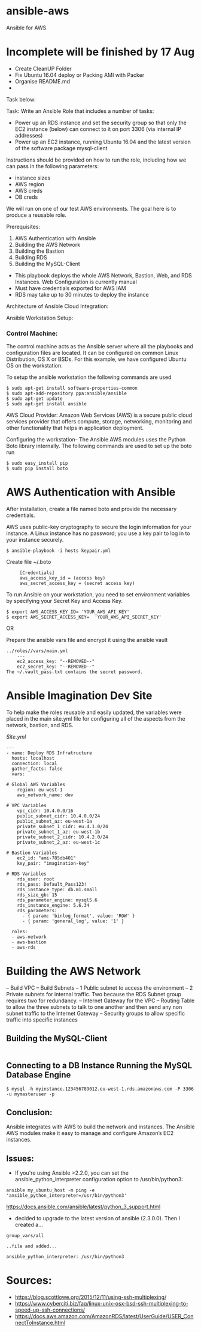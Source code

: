 # ansible-aws
Ansible for AWS

# Incomplete will be finished by 17 Aug
- Create CleanUP Folder
- Fix Ubuntu 16.04 deploy or Packing AMI with Packer
- Organise README.md
-


Task below:

Task:
Write an Ansible Role that includes a number of tasks:
- Power up an RDS instance and set the security group so that only the EC2 instance (below) can connect to it on port 3306 (via internal IP addresses)
- Power up an EC2 instance, running Ubuntu 16.04 and the latest version of the software package mysql-client

Instructions should be provided on how to run the role, including how we can pass in the following parameters:
- instance sizes
- AWS region
- AWS creds
- DB creds

We will run on one of our test AWS environments. The goal here is to produce a reusable role.

Prerequisites:

1. AWS Authentication with Ansible
2. Building the AWS Network
3. Building the Bastion
5. Building RDS
6. Building the MySQL-Client

- This playbook deploys the whole AWS Network, Bastion, Web, and RDS Instances.  Web Configuration is currently manual
- Must have credentials exported for AWS IAM
- RDS may take up to 30 minutes to deploy the instance

Architecture of Ansible Cloud Integration:



Ansible Workstation Setup:

### Control Machine:
The control machine acts as the Ansible server where all the playbooks and configuration files are located. It can be configured on common Linux Distribution, OS X or BSDs. For this example, we have configured Ubuntu OS on the workstation.

To setup the ansible workstation the following commands are used

```
$ sudo apt-get install software-properties-common
$ sudo apt-add-repository ppa:ansible/ansible
$ sudo apt-get update
$ sudo apt-get install ansible
```

AWS Cloud Provider:
Amazon Web Services (AWS) is a secure public cloud services provider that offers compute, storage, networking, monitoring and other functionality that helps in application deployment.

Configuring the workstation- The Ansible AWS modules uses the Python Boto library internally.
The following commands are used to set up the boto run

```
$ sudo easy_install pip
$ sudo pip install boto
```

# AWS Authentication with Ansible

After installation, create a file named boto and provide the necessary credentials.

AWS uses public-key cryptography to secure the login information for your instance. A Linux instance has no password; you use a key pair to log in to your instance securely.

```
$ ansible-playbook -i hosts keypair.yml
```

Create file ~/.boto
```
     [Credentials]
     aws_access_key_id = (access key)
     aws_secret_access_key = (secret access key)
```

To run Ansible on your workstation, you need to set environment variables by specifying your Secret Key and Access Key.

```
$ export AWS_ACCESS_KEY_ID= 'YOUR_AWS_API_KEY'
$ export AWS_SECRET_ACCESS_KEY=  'YOUR_AWS_API_SECRET_KEY'
```

OR

Prepare the ansible vars file and encrypt it using the ansible vault

```
../roles//vars/main.yml
    ---
    ec2_access_key: "--REMOVED--"
    ec2_secret_key: "--REMOVED--"
The ~/.vault_pass.txt contains the secret password.
```

# Ansible Imagination Dev Site
To help make the roles reusable and easily updated, the variables were placed in the main site.yml file for configuring all of the aspects from the network, bastion, and RDS.

*Site.yml*
```
---
- name: Deploy RDS Infratructure
  hosts: localhost
  connection: local
  gather_facts: false
  vars:

# Global AWS Variables
    region: eu-west-1
    aws_network_name: dev

# VPC Variables
    vpc_cidr: 10.4.0.0/16
    public_subnet_cidr: 10.4.0.0/24
    public_subnet_az: eu-west-1a
    private_subnet_1_cidr: eu.4.1.0/24
    private_subnet_1_az: eu-west-1b
    private_subnet_2_cidr: 10.4.2.0/24
    private_subnet_2_az: eu-west-1c

# Bastion Variables
    ec2_id: "ami-785db401"
    key_pair: "imagination-key"

# RDS Variables
    rds_user: root
    rds_pass: Default_Pass123!
    rds_instance_type: db.m1.small
    rds_size_gb: 15
    rds_parameter_engine: mysql5.6
    rds_instance_engine: 5.6.34
    rds_parameters:
      - { param: 'binlog_format', value: 'ROW' }
      - { param: 'general_log', value: '1' }

  roles:
  - aws-network
  - aws-bastion
  - aws-rds
```

# Building the AWS Network

– Build VPC
– Build Subnets
– 1 Public subnet to access the environment
– 2 Private subnets for internal traffic. Two because the RDS Subnet group requires two for redundancy.
– Internet Gateway for the VPC
– Routing Table to allow the three subnets to talk to one another and then send any non subnet traffic to the Internet Gateway
– Security groups to allow specific traffic into specific instances

## Building the MySQL-Client
```

```

## Connecting to a DB Instance Running the MySQL Database Engine
```
$ mysql -h myinstance.123456789012.eu-west-1.rds.amazonaws.com -P 3306 -u mymasteruser -p
```

## Conclusion:

Ansible integrates with AWS to build the network and instances. The Ansible AWS modules make it easy to manage and configure Amazon’s EC2 instances.

## Issues:
- If you're using Ansible >2.2.0, you can set the ansible_python_interpreter configuration option to /usr/bin/python3:
```
ansible my_ubuntu_host -m ping -e 'ansible_python_interpreter=/usr/bin/python3'
```
https://docs.ansible.com/ansible/latest/python_3_support.html

- decided to upgrade to the latest version of ansible (2.3.0.0). Then I created a...

```
group_vars/all

..file and added...

ansible_python_interpreter: /usr/bin/python3
```

# Sources:
- https://blog.scottlowe.org/2015/12/11/using-ssh-multiplexing/
- https://www.cyberciti.biz/faq/linux-unix-osx-bsd-ssh-multiplexing-to-speed-up-ssh-connections/
- https://docs.aws.amazon.com/AmazonRDS/latest/UserGuide/USER_ConnectToInstance.html
